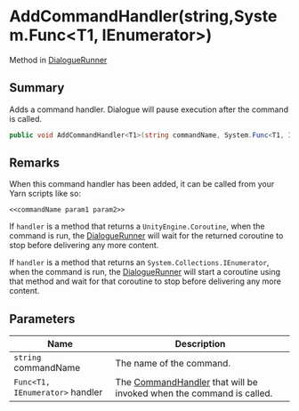 # AddCommandHandler(string,System.Func\<T1, IEnumerator>)

Method in [DialogueRunner](./)

## Summary

Adds a command handler. Dialogue will pause execution after the command is called.

```csharp
public void AddCommandHandler<T1>(string commandName, System.Func<T1, IEnumerator> handler);
```

## Remarks

When this command handler has been added, it can be called from your Yarn scripts like so:

```
<<commandName param1 param2>>
```

If `handler` is a method that returns a `UnityEngine.Coroutine`, when the command is run, the [DialogueRunner](./) will wait for the returned coroutine to stop before delivering any more content.

If `handler` is a method that returns an `System.Collections.IEnumerator`, when the command is run, the [DialogueRunner](./) will start a coroutine using that method and wait for that coroutine to stop before delivering any more content.

## Parameters

| Name                            | Description                                                                                              |
| ------------------------------- | -------------------------------------------------------------------------------------------------------- |
| `string` commandName            | The name of the command.                                                                                 |
| `Func<T1, IEnumerator>` handler | The [CommandHandler](../../yarn/yarn.commandhandler.md) that will be invoked when the command is called. |
